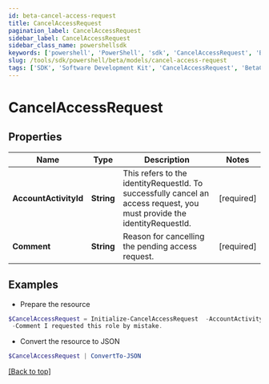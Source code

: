 ```yaml
---
id: beta-cancel-access-request
title: CancelAccessRequest
pagination_label: CancelAccessRequest
sidebar_label: CancelAccessRequest
sidebar_class_name: powershellsdk
keywords: ['powershell', 'PowerShell', 'sdk', 'CancelAccessRequest', 'BetaCancelAccessRequest'] 
slug: /tools/sdk/powershell/beta/models/cancel-access-request
tags: ['SDK', 'Software Development Kit', 'CancelAccessRequest', 'BetaCancelAccessRequest']
---
```



# CancelAccessRequest

## Properties

Name | Type | Description | Notes
------------ | ------------- | ------------- | -------------
**AccountActivityId** | **String** | This refers to the identityRequestId. To successfully cancel an access request, you must provide the identityRequestId. | [required]
**Comment** | **String** | Reason for cancelling the pending access request. | [required]

## Examples

- Prepare the resource
```powershell
$CancelAccessRequest = Initialize-CancelAccessRequest  -AccountActivityId 2c9180835d2e5168015d32f890ca1581 `
 -Comment I requested this role by mistake.
```

- Convert the resource to JSON
```powershell
$CancelAccessRequest | ConvertTo-JSON
```


[[Back to top]](#) 

